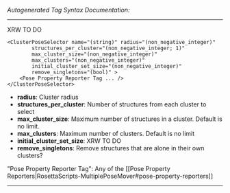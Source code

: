 _Autogenerated Tag Syntax Documentation:_

---
XRW TO DO

```
<ClusterPoseSelector name="(string)" radius="(non_negative_integer)"
        structures_per_cluster="(non_negative_integer; 1)"
        max_cluster_size="(non_negative_integer)"
        max_clusters="(non_negative_integer)"
        initial_cluster_set_size="(non_negative_integer)"
        remove_singletons="(bool)" >
    <Pose Property Reporter Tag ... />
</ClusterPoseSelector>
```

-   **radius**: Cluster radius
-   **structures_per_cluster**: Number of structures from each cluster to select
-   **max_cluster_size**: Maximum number of structures in a cluster. Default is no limit.
-   **max_clusters**: Maximum number of clusters. Default is no limit
-   **initial_cluster_set_size**: XRW TO DO
-   **remove_singletons**: Remove structures that are alone in their own clusters?


"Pose Property Reporter Tag": Any of the [[Pose Property Reporters|RosettaScripts-MultiplePoseMover#pose-property-reporters]]

---
